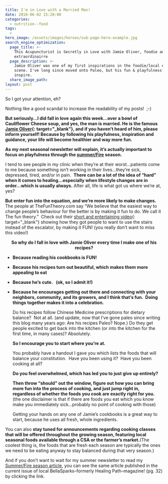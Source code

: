 ```yaml
---
title: I'm in Love with a Married Man!
date: 2010-06-02 15:20:00
categories:
  - nutrition--food
tags:
  -
hero_image: /assets/images/heroes/sub-page-hero-example.jpg
search_engine_optimization:
  page_title: >-
    This Acupuncturist is Secretly in Love with Jamie Oliver, foodie and chef
    extraordinairre
  page_description: >-
    Jamie Oliver was one of my first inspirations in the foodie/local eating
    scene. I've long since moved onto Paleo, but his fun & playfulness still
    inspire.
  share_image_path:
layout: post
---
```


So I got your attention, eh?

Nothing like a good scandal to increase the readability of my posts!  ;-)

**But seriously…I did fall in love again this week…over a bowl of Cauliflower Cheese soup, and yes, the man is married. He is the famous [Jamie Oliver](http://r20.rs6.net/tn.jsp?et=1103404855210&amp;s=0&amp;e=001iMIvx37xq1hI4e0NaAVKZNZ_r8bafP1AR1bYWyRFQakyck_v7jxlP8EmCe5OtszXi9q2WvFKFK0n8fejdjUc8Gwj0uZcxKZRcW5hMH8jm11TuRelSKotSS8hUrC74Olt){: target="_blank"}, and if you haven’t heard of him, please inform yourself! Because by following his playfulness, inspiration and guidance, your life will become healthier and way more fun.**

<div>
  <strong>As my next seasonal newsletter will explain, it&#8217;s actually important to focus on playfulness through the <a href="http://www.wisdomwaysacupuncture.com/2017/05/27/out-of-the-wood-and-into-the-fire-tips-for-keeping-your-fire-element-balanced-this-summer/">summer/Fire</a> season.</strong>
</div>

I tend to see people in my clinic when they’re at their worst…patients come to me because something isn’t working in their lives…they’re sick, depressed, tired, and/or in pain.  **There can be a lot of the idea of “hard” when it comes to healing…especially when lifestyle changes are in order…which is usually always.** After all, life is what got us where we’re at, yes?

**But enter fun into the equation, and we’re more likely to make changes.** The people at TheFunTheory.com say “We believe that the easiest way to change people’s behaviour for the better is by making it fun to do. We call it The fun theory.”  Check out their [short and entertaining video](http://r20.rs6.net/tn.jsp?et=1103404855210&amp;s=0&amp;e=001iMIvx37xq1hI4e0NaAVKZNZ_r8bafP1AR1bYWyRFQakyck_v7jxlP8EmCe5OtszXi9q2WvFKFK0dqjqURcxTwKBqMGWRLuPBBn60CmwCsVcPiqBRjRHFcVgRoP5pDAYqY_LghXf5BBt6Y9AljKE65w==){: target="_blank"} showing how they got people to want to use the stairs instead of the escalator, by making it FUN! (you really don’t want to miss this video!)

<div style="text-align: center;">
  <strong>So why do I fall in love with Jamie Oliver every time I make one of his recipes?</strong>
</div>

* **Because reading his cookbooks is FUN!**
* **Because his recipes turn out beautiful, which makes them more appealing to eat**
* **Because he&#8217;s cute.   (ok, so I admit it!)**
* **Because he encourages getting out there and connecting with your neighbors, community, and its growers, and I think that&#8217;s fun.  Doing things together makes it into a celebration.**

  Do his recipes follow Chinese Medicine prescriptions for dietary balance?  Not at all. (and update, now that I&#8217;ve gone paleo since writing this blog many years ago: Are his recipes Paleo? Nope.) Do they get people excited to get back into the kitchen (or into the kitchen for the first time, in many cases)? Absolutely.

  **So I encourage you to start where you&#8217;re at.**

  You probably have a handout I gave you which lists the foods that will balance your constitution.  Have you been using it?  Have you been cooking at all?

  **Do you feel overwhelmed, which has led you to just give up entirely?** 

  **Then throw &#8220;should&#8221; out the window, figure out how you can bring more fun into the process of cooking, and just jump right in, regardless of whether the foods you cook are exactly right for you.** (the one disclaimer is that if there are foods you eat which you know make you immediately sick&#8230;probably no point of cooking with those)

  Getting your hands on any one of Jamie&#8217;s cookbooks is a great way to start, because he uses all fresh, whole ingredients.

<div style="text-align: left;">
  <p>
    You can also <strong>stay tuned for announcements regarding cooking classes that will be offered throughout the growing season, featuring local seasonal foods available through a CSA or the farmer&#8217;s market.</strong>(The coolest thing is, the foods that are fresh each season are typically the ones we need to be eating anyway to stay balanced during that very season.)
  </p>

  <p>
    And if you don&#8217;t want to wait for my summer newsletter to read my <a href="http://www.wisdomwaysacupuncture.com/2017/05/22/summer-is-here-time-to-nurture-your-heart-fire/">Summer/Fire season article</a>, you can see the same article published in the current issue of local BellaSparks&#8211;formerly Healing Path&#8211;magazine! (pg. 32) by clicking the link.
  </p>

  <p>
    <strong> </strong>
  </p>
</div>